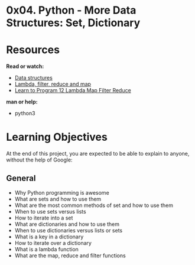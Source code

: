 # 0x04. Python - More Data Structures: Set, Dictionary

# Resources

**Read or watch:**

 * [Data structures](https://intranet.alxswe.com/rltoken/GmgoSUtBbHBW8suWkws51g)
 * [Lambda, filter, reduce and map](https://intranet.alxswe.com/rltoken/53f4kKVT0-jyzrJstOSJWg)
 * [Learn to Program 12 Lambda Map Filter Reduce](https://intranet.alxswe.com/rltoken/v9eyFryhkYmxDI13iTx2VA)

**man or help:**

 * python3

# Learning Objectives

At the end of this project, you are expected to be able to explain to anyone, without the help of Google:

## General

 * Why Python programming is awesome
 * What are sets and how to use them
 * What are the most common methods of set and how to use them
 * When to use sets versus lists
 * How to iterate into a set
 * What are dictionaries and how to use them
 * When to use dictionaries versus lists or sets
 * What is a key in a dictionary
 * How to iterate over a dictionary
 * What is a lambda function
 * What are the map, reduce and filter functions
